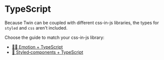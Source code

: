 # TypeScript

Because Twin can be coupled with different css-in-js libraries, the types for `styled` and `css` aren't included.

Choose the guide to match your css-in-js library:

- [👩‍🎤&nbsp;Emotion + TypeScript](emotion/typescript.md)
- [💅&nbsp;Styled&#8209;components + TypeScript](styled-components/typescript.md)
